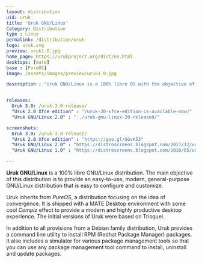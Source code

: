 ```yaml
---
layout: distribution
uid: uruk
title: 'Uruk GNU/Linux'
Category: Distribution
type : Linux
permalink: /distribution/uruk
logo: uruk.svg
preview: uruk1.0.jpg
home_page: https://urukproject.org/dist/en.html
desktops: [mate]
base : [PureOS]
image: /assets/images/preview/uruk1.0.jpg

description : "Uruk GNU/Linux is a 100% libre OS with the objective of providing an easy to use, modern, general-purpose OS that is easy to configure and customize"


releases:
  Uruk 3.0: /uruk-3.0-release/
  "Uruk 2.0 Xfce edition" : "/uruk-20-xfce-edition-is-available-now/"
  "Uruk GNU/Linux 2.0" : "../uruk-gnu-linux-20-released/"

screenshots:
  Uruk 3.0: /uruk-3.0-release/
  "Uruk 2.0 Xfce edition" : "https://goo.gl/GGvK53"
  "Uruk GNU/Linux 2.0" : "https://distroscreens.blogspot.com/2017/12/uruk-gnulinux-20-lugalbanda-screenshots.html"
  "Uruk GNU/Linux 1.0" : "https://distroscreens.blogspot.com/2016/05/uruk-gnulinux-10-screenshots.html"

---
```


**Uruk GNU/Linux** is a 100% libre GNU/Linux distribution. The main objective of this distribution is to provide an easy-to-use, modern, general-purpose GNU/Linux distribution that is easy to configure and customize.  

Uruk inherits from *PureOS*, a distribution focusing on the idea of convergence. It is shipped with a MATE Desktop environment with some cool *Compiz* effect to provide a modern and highly productive desktop experience. The initial versions of Uruk were based on Trisquel.

In addition to all provisions from a Debian family distribution, Uruk provides a command line utility to install RPM (Redhat Package Manager) packages. It also includes a simulator for various package management tools so that you can use any package management tool command to install, uninstall and update packages.